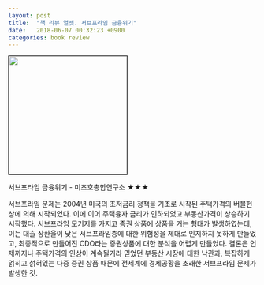 ```yaml
---
layout: post
title:  "책 리뷰 열셋. 서브프라임 금융위기"
date:   2018-06-07 00:32:23 +0900
categories: book review
---
```

<img width=240px style="border:1px solid black;" src="https://shopping-phinf.pstatic.net/main_3249036/32490363007.20220803181502.jpg?type=w300">

서브프라임 금융위기 - 미츠호총합연구소 ★★★

서브프라임 문제는 2004년 미국의 초저금리 정책을 기조로 시작된 주택가격의 버블현상에 의해 시작되었다. 이에 이어 주택융자 금리가 인하되었고 부동산가격이 상승하기 시작했다. 서브프라임 모기지를 가지고 증권 상품에 상품을 거는 형태가 발생하였는데, 이는 대출 상환율이 낮은 서브프라임층에 대한 위험성을 제대로 인지하지 못하게 만들었고, 최종적으로 만들어진 CDO라는 증권상품에 대한 분석을 어렵게 만들었다.
결론은 언제까지나 주택가격의 인상이 계속될거라 믿었던 부동산 시장에 대한 낙관과, 복잡하게 얽히고 섥혀있는 다중 증권 상품 때문에 전세계에 경제공황을 초래한 서브프라임 문제가 발생한 것.
